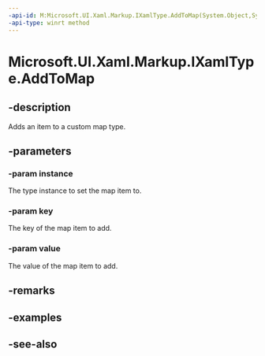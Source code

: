 ```yaml
---
-api-id: M:Microsoft.UI.Xaml.Markup.IXamlType.AddToMap(System.Object,System.Object,System.Object)
-api-type: winrt method
---
```


<!-- Method syntax
public void AddToMap(System.Object instance, System.Object key, System.Object value)
-->

# Microsoft.UI.Xaml.Markup.IXamlType.AddToMap

## -description
Adds an item to a custom map type.

## -parameters
### -param instance
The type instance to set the map item to.

### -param key
The key of the map item to add.

### -param value
The value of the map item to add.

## -remarks

## -examples

## -see-also
